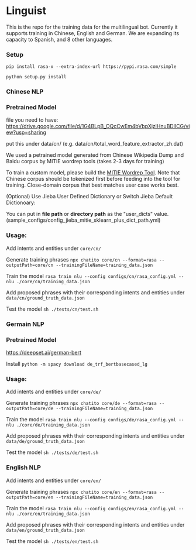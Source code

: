 # Linguist
This is the repo for the training data for the multilingual bot.
Currently it supports training in Chinese, English and German. We are expanding its capacity to Spanish, and 8 other languages.

### Setup
`pip install rasa-x --extra-index-url https://pypi.rasa.com/simple`

`python setup.py install`





### Chinese NLP
### Pretrained Model
file you need to have: https://drive.google.com/file/d/1G4BLpB_OQcCwEm4bVbpXjzlHnuBDlICG/view?usp=sharing

put this under data/cn/ (e.g. data/cn/total_word_feature_extractor_zh.dat)

We used a petrained model generated from Chinese Wikipedia Dump and Baidu corpus by MITIE wordrep tools (takes 2-3 days for training)

To train a custom model, please build the [MITIE Wordrep Tool](https://github.com/mit-nlp/MITIE/tree/master/tools/wordrep). Note that Chinese corpus should be tokenized first before feeding into the tool for training. Close-domain corpus that best matches user case works best.

(Optional) Use Jieba User Defined Dictionary or Switch Jieba Default Dictionoary:

You can put in **file path** or **directory path** as the "user_dicts" value. (sample_configs/config_jieba_mitie_sklearn_plus_dict_path.yml)


### Usage:

Add intents and entities under `core/cn/`

Generate training phrases `npx chatito core/cn --format=rasa --outputPath=core/cn --trainingFileName=training_data.json`

Train the model `rasa train nlu --config configs/cn/rasa_config.yml --nlu ./core/cn/training_data.json`

Add proposed phrases with their corresponding intents and entities under `data/cn/ground_truth_data.json`

Test the model `sh ./tests/cn/test.sh`






### Germain NLP
### Pretrained Model
https://deepset.ai/german-bert

Install `python -m spacy download de_trf_bertbasecased_lg`

### Usage:

Add intents and entities under `core/de/`

Generate training phrases `npx chatito core/de --format=rasa --outputPath=core/de --trainingFileName=training_data.json`

Train the model `rasa train nlu --config configs/de/rasa_config.yml --nlu ./core/de/training_data.json`

Add proposed phrases with their corresponding intents and entities under `data/de/ground_truth_data.json`

Test the model `sh ./tests/de/test.sh`







### English NLP

Add intents and entities under `core/en/`

Generate training phrases `npx chatito core/en --format=rasa --outputPath=core/en --trainingFileName=training_data.json`

Train the model `rasa train nlu --config configs/en/rasa_config.yml --nlu ./core/en/training_data.json`

Add proposed phrases with their corresponding intents and entities under `data/en/ground_truth_data.json`

Test the model `sh ./tests/en/test.sh`


